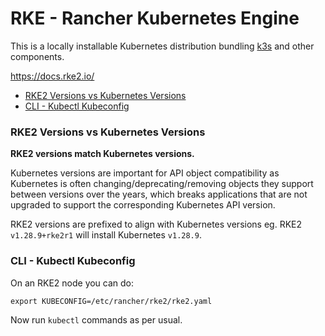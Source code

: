 # RKE - Rancher Kubernetes Engine

This is a locally installable Kubernetes distribution bundling [k3s](k3s.md) and other components.

https://docs.rke2.io/

<!-- INDEX_START -->

  - [RKE2 Versions vs Kubernetes Versions](#rke2-versions-vs-kubernetes-versions)
  - [CLI - Kubectl Kubeconfig](#cli---kubectl-kubeconfig)

<!-- INDEX_END -->

### RKE2 Versions vs Kubernetes Versions

**RKE2 versions match Kubernetes versions.**

Kubernetes versions are important for API object compatibility as Kubernetes is often changing/deprecating/removing
objects they support between versions over the years, which breaks applications that are not upgraded to support the
corresponding Kubernetes API version.

RKE2 versions are prefixed to align with Kubernetes versions eg. RKE2 `v1.28.9+rke2r1` will install Kubernetes `v1.28.9`.

### CLI - Kubectl Kubeconfig

On an RKE2 node you can do:

```shell
export KUBECONFIG=/etc/rancher/rke2/rke2.yaml
```

Now run `kubectl` commands as per usual.
